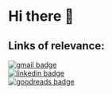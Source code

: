 <h1>Hi there 👋 </h1>

<h2> Links of relevance: </h2>
<a href="mailto:claudia.ziemba@gmail.com" target="blank"><img src="https://img.shields.io/badge/CONTACT%20ME-Gmail-D14836?style=for-the-badge&logo=gmail&logoColor=white" alt="gmail badge"/></a>
<br>
<a href="https://www.linkedin.com/in/claudiaziemba/" target="blank"><img src="https://img.shields.io/badge/PROFILE-LinkedIn-0077B5?style=for-the-badge&logo=linkedin&logoColor=white" alt="linkedin badge"/></a>
<br>
<a href="https://www.goodreads.com/clau_zmb" target="blank"><img src="https://img.shields.io/badge/READING-Goodreads-372213?style=for-the-badge&logo=goodreads&logoColor=white" alt="goodreads badge"/></a>
